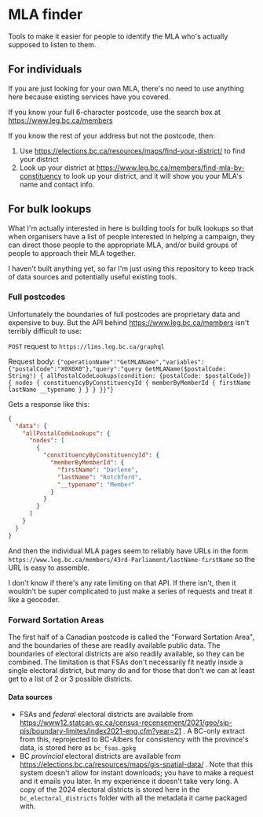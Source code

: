 # MLA finder

Tools to make it easier for people to identify the MLA who's actually supposed to listen to them.

## For individuals

If you are just looking for your own MLA, there's no need to use anything here because existing services have you covered.

If you know your full 6-character postcode, use the search box at https://www.leg.bc.ca/members

If you know the rest of your address but not the postcode, then:

1. Use https://elections.bc.ca/resources/maps/find-your-district/ to find your district
2. Look up your district at https://www.leg.bc.ca/members/find-mla-by-constituency to look up your district, and it will show you your MLA's name and contact info.

## For bulk lookups

What I'm actually interested in here is building tools for bulk lookups so that when organisers have a list of people interested in helping a campaign, they can direct those people to the appropriate MLA, and/or build groups of people to approach their MLA together.

I haven't built anything yet, so far I'm just using this repository to keep track of data sources and potentially useful existing tools.

### Full postcodes

Unfortunately the boundaries of full postcodes are proprietary data and expensive to buy.  But the API behind https://www.leg.bc.ca/members isn't terribly difficult to use:

`POST` request to `https://lims.leg.bc.ca/graphql`

Request body: `{"operationName":"GetMLAName","variables":{"postalCode":"X0X0X0"},"query":"query GetMLAName($postalCode: String!) { allPostalCodeLookups(condition: {postalCode: $postalCode}) { nodes { constituencyByConstituencyId { memberByMemberId { firstName lastName __typename } } } }}"}`

Gets a response like this:

```json
{
  "data": {
    "allPostalCodeLookups": {
      "nodes": [
        {
          "constituencyByConstituencyId": {
            "memberByMemberId": {
              "firstName": "Darlene",
              "lastName": "Rotchford",
              "__typename": "Member"
            }
          }
        }
      ]
    }
  }
}
```

And then the individual MLA pages seem to reliably have URLs in the form `https://www.leg.bc.ca/members/43rd-Parliament/lastName-firstName` so the URL is easy to assemble.

I don't know if there's any rate limiting on that API.  If there isn't, then it wouldn't be super complicated to just make a series of requests and treat it like a geocoder.

### Forward Sortation Areas

The first half of a Canadian postcode is called the "Forward Sortation Area", and the boundaries of these are readily available public data.  The boundaries of electoral districts are also readily available, so they can be combined.  The limitation is that FSAs don't necessarily fit neatly inside a single electoral district, but many do and for those that don't we can at least get to a list of 2 or 3 possible districts.

#### Data sources

* FSAs and *federal* electoral districts are available from https://www12.statcan.gc.ca/census-recensement/2021/geo/sip-pis/boundary-limites/index2021-eng.cfm?year=21 .  A BC-only extract from this, reprojected to BC-Albers for consistency with the province's data, is stored here as `bc_fsas.gpkg`
* BC *provincial* electoral districts are available from https://elections.bc.ca/resources/maps/gis-spatial-data/ .  Note that this system doesn't allow for instant downloads; you have to make a request and it emails you later.  In my experience it doesn't take very long.  A copy of the 2024 electoral districts is stored here in the `bc_electoral_districts` folder with all the metadata it came packaged with.
